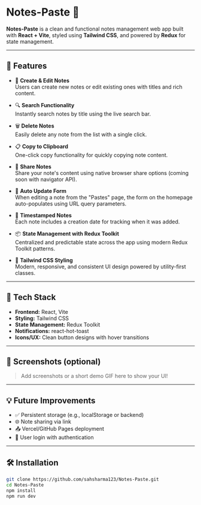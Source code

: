 # Notes-Paste 📝

**Notes-Paste** is a clean and functional notes management web app built with **React + Vite**, styled using **Tailwind CSS**, and powered by **Redux** for state management.

---

## 🚀 Features

- 🔐 **Create & Edit Notes**  
  Users can create new notes or edit existing ones with titles and rich content.

- 🔍 **Search Functionality**  
  Instantly search notes by title using the live search bar.

- 🗑️ **Delete Notes**  
  Easily delete any note from the list with a single click.

- 📋 **Copy to Clipboard**  
  One-click copy functionality for quickly copying note content.

- 🔗 **Share Notes**  
  Share your note's content using native browser share options (coming soon with navigator API).

- 🧠 **Auto Update Form**  
  When editing a note from the "Pastes" page, the form on the homepage auto-populates using URL query parameters.

- 📅 **Timestamped Notes**  
  Each note includes a creation date for tracking when it was added.

- 📦 **State Management with Redux Toolkit**  
  Centralized and predictable state across the app using modern Redux Toolkit patterns.

- 🎨 **Tailwind CSS Styling**  
  Modern, responsive, and consistent UI design powered by utility-first classes.

---

## 📁 Tech Stack

- **Frontend:** React, Vite
- **Styling:** Tailwind CSS
- **State Management:** Redux Toolkit
- **Notifications:** react-hot-toast
- **Icons/UX:** Clean button designs with hover transitions

---

## 📸 Screenshots (optional)

> Add screenshots or a short demo GIF here to show your UI!

---

## 💡 Future Improvements

- ✅ Persistent storage (e.g., localStorage or backend)
- 🌐 Note sharing via link
- 📤 Vercel/GitHub Pages deployment
- 👥 User login with authentication

---

## 🛠️ Installation

```bash
git clone https://github.com/sahsharma123/Notes-Paste.git
cd Notes-Paste
npm install
npm run dev
